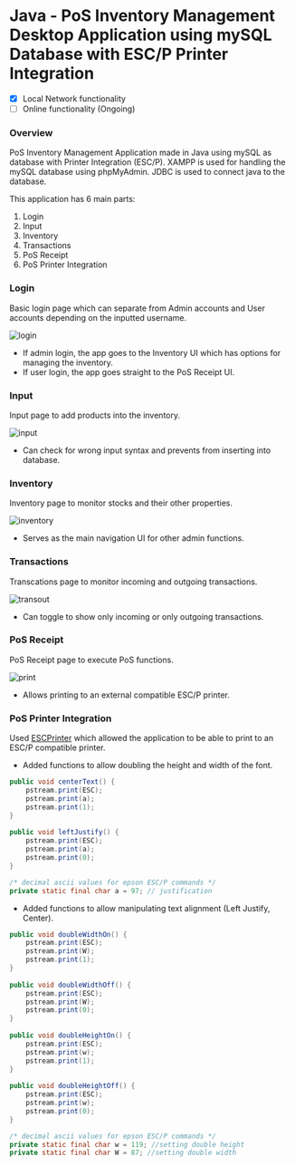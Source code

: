 # Java - PoS Inventory Management Desktop Application using mySQL Database with ESC/P Printer Integration

- [x] Local Network functionality
- [ ] Online functionality (Ongoing)

### Overview

PoS Inventory Management Application made in Java using mySQL as database with Printer Integration (ESC/P). XAMPP is used for handling the mySQL database using phpMyAdmin. JDBC is used to connect java to the database.

This application has 6 main parts:

1. Login
2. Input
3. Inventory
4. Transactions
5. PoS Receipt
6. PoS Printer Integration

### Login

Basic login page which can separate from Admin accounts and User accounts depending on the inputted username.

![login](https://user-images.githubusercontent.com/37270236/65409407-3d45a080-de1a-11e9-9809-04b662b3eceb.PNG)

* If admin login, the app goes to the Inventory UI which has options for managing the inventory.
* If user login, the app goes straight to the PoS Receipt UI.

### Input

Input page to add products into the inventory.

![input](https://user-images.githubusercontent.com/37270236/65409459-577f7e80-de1a-11e9-80d8-91481320dbce.PNG)

* Can check for wrong input syntax and prevents from inserting into database.

### Inventory

Inventory page to monitor stocks and their other properties.

![inventory](https://user-images.githubusercontent.com/37270236/65409448-53536100-de1a-11e9-8db3-13d67cae6be6.PNG)

* Serves as the main navigation UI for other admin functions.

### Transactions

Transcations page to monitor incoming and outgoing transactions.

![transout](https://user-images.githubusercontent.com/37270236/65409453-55b5bb00-de1a-11e9-9116-21009889d703.PNG)

* Can toggle to show only incoming or only outgoing transactions.

### PoS Receipt

PoS Receipt page to execute PoS functions.

![print](https://user-images.githubusercontent.com/37270236/65409461-59494200-de1a-11e9-8f45-0aab5eae6956.PNG)

* Allows printing to an external compatible ESC/P printer.

### PoS Printer Integration

Used [ESCPrinter](https://github.com/drayah/escprinter/blob/master/net/drayah/matrixprinter/ESCPrinter.java) which allowed the application to be able to print to an ESC/P compatible printer.

* Added functions to allow doubling the height and width of the font.

```java
public void centerText() {
    pstream.print(ESC);
    pstream.print(a);
    pstream.print(1);
}
    
public void leftJustify() {
    pstream.print(ESC);
    pstream.print(a);
    pstream.print(0);
}

/* decimal ascii values for epson ESC/P commands */
private static final char a = 97; // justification
```

* Added functions to allow manipulating text alignment (Left Justify, Center).

```java
public void doubleWidthOn() {
    pstream.print(ESC);
    pstream.print(W);
    pstream.print(1);
}
    
public void doubleWidthOff() {
    pstream.print(ESC);
    pstream.print(W);
    pstream.print(0);
}
    
public void doubleHeightOn() {
    pstream.print(ESC);
    pstream.print(w);
    pstream.print(1);
}
    
public void doubleHeightOff() {
    pstream.print(ESC);
    pstream.print(w);
    pstream.print(0);
}

/* decimal ascii values for epson ESC/P commands */
private static final char w = 119; //setting double height
private static final char W = 87; //setting double width
```
